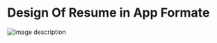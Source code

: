 # Design Of Resume in App Formate  


![Image description](porfolio_application\screenshots\screenshot.png)
